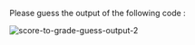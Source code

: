 Please guess the output of the following code :

![score-to-grade-guess-output-2](https://user-images.githubusercontent.com/53505683/227189398-6701230a-0393-4da0-bcf2-aeebe38a62b3.png)
